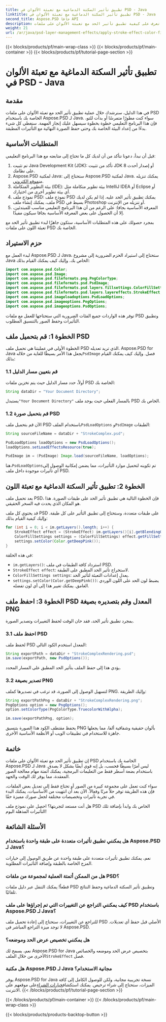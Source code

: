```yaml
---
title: تطبيق تأثير السكتة الدماغية مع تعبئة الألوان في PSD - Java
linktitle: تطبيق تأثير السكتة الدماغية مع تعبئة الألوان في PSD - Java
second_title: Aspose.PSD جافا API
description: تعرف على كيفية تطبيق تأثير الحد مع تعبئة الألوان على ملفات PSD الخاصة بك باستخدام Aspose.PSD لـ Java. اتبع هذا الدليل خطوة بخطوة لتحسين صورك بسهولة.
weight: 21
url: /ar/java/psd-layer-management-effects/apply-stroke-effect-color-fill-psd/
---
```


{{< blocks/products/pf/main-wrap-class >}}
{{< blocks/products/pf/main-container >}}
{{< blocks/products/pf/tutorial-page-section >}}

# تطبيق تأثير السكتة الدماغية مع تعبئة الألوان في PSD - Java

## مقدمة

في هذا الدليل، سنرشدك خلال عملية تطبيق تأثير الحد مع تعبئة الألوان على ملفات PSD الخاصة بك باستخدام Aspose.PSD لـ Java. سواء كنت مطورًا متمرسًا أو بدأت للتو، فإن هذا البرنامج التعليمي خطوة بخطوة سيسهل عليك إنجاز المهمة. سنغطي كل شيء بدءًا من إعداد البيئة الخاصة بك وحتى حفظ الصورة النهائية مع التأثيرات المطبقة.

## المتطلبات الأساسية

قبل أن نبدأ، دعونا نتأكد من أن لديك كل ما تحتاج إلى متابعته مع هذا البرنامج التعليمي:

1. تم تثبيت Java Development Kit (JDK): تأكد من تثبيت JDK 8 أو إصدار أحدث على نظامك.
2.  Aspose.PSD لمكتبة Java: ستحتاج إلى Aspose.PSD لمكتبة Java. يمكنك تنزيله من[موقع إلكتروني](https://releases.aspose.com/psd/java/).
3. بيئة التطوير المتكاملة (IDE): بيئة تطوير متكاملة مثل IntelliJ IDEA أو Eclipse أو أي بيئة تطوير أخرى من اختيارك.
4. نموذج ملف PSD: نموذج ملف PSD يمكنك تطبيق تأثير الحد عليه. إذا لم يكن لديك ملف، يمكنك إنشاء ملف PSD بسيط في Photoshop أو تنزيله من الإنترنت.
5. المعرفة الأساسية بجافا: على الرغم من أن هذا البرنامج التعليمي مناسب للمبتدئين، إلا أن الحصول على بعض المعرفة الأساسية بجافا سيكون مفيدًا.

بمجرد حصولك على هذه المتطلبات الأساسية، ستكون جاهزًا لبدء تطبيق تأثير الحد مع تعبئة اللون على ملفات PSD الخاصة بك.

## حزم الاستيراد

لبدء العمل مع Aspose.PSD لـ Java، ستحتاج إلى استيراد الحزم الضرورية إلى مشروع Java الخاص بك. وإليك كيف يمكنك القيام بذلك:

```java
import com.aspose.psd.Color;
import com.aspose.psd.Image;
import com.aspose.psd.fileformats.png.PngColorType;
import com.aspose.psd.fileformats.psd.PsdImage;
import com.aspose.psd.fileformats.psd.layers.fillsettings.ColorFillSettings;
import com.aspose.psd.fileformats.psd.layers.layereffects.StrokeEffect;
import com.aspose.psd.imageloadoptions.PsdLoadOptions;
import com.aspose.psd.imageoptions.PngOptions;
import com.aspose.psd.imageoptions.PsdOptions;
```

توفر هذه الواردات جميع الفئات الضرورية التي ستحتاجها للعمل مع ملفات PSD وتطبيق التأثيرات وحفظ الصور بالتنسيق المطلوب.

## الخطوة 1: قم بتحميل ملف PSD

 الخطوة الأولى في عمليتنا هي تحميل ملف PSD الذي تريد تعديله. Aspose.PSD for Java يجعل هذا الأمر بسيطًا للغاية من خلاله`PsdImage` فصل. وإليك كيف يمكنك القيام بذلك:

### 1.1 قم بتعيين مسار الدليل

أولاً، حدد مسار الدليل حيث يتم تخزين ملفات PSD الخاصة بك:

```java
String dataDir = "Your Document Directory";
```

 يستبدل`"Your Document Directory"` بالمسار الفعلي حيث يوجد ملف PSD الخاص بك.

### 1.2 قم بتحميل صورة PSD

 الآن قم بتحميل ملف PSD باستخدام الملف`PsdLoadOptions` و`PsdImage` الطبقات:

```java
String sourceFileName = dataDir + "StrokeComplex.psd";

PsdLoadOptions loadOptions = new PsdLoadOptions();
loadOptions.setLoadEffectsResource(true);

PsdImage im = (PsdImage) Image.load(sourceFileName, loadOptions);
```

 هنا،`PsdLoadOptions`تم تكوينه لتحميل موارد التأثيرات، مما يضمن إمكانية الوصول إلى أي تأثيرات موجودة داخل ملف PSD.

## الخطوة 2: تطبيق تأثير السكتة الدماغية مع تعبئة اللون

بعد تحميل ملف PSD، فإن الخطوة التالية هي تطبيق تأثير الحد على طبقات الصورة. هذا هو المكان الذي يحدث فيه السحر الحقيقي.

قد يحتوي كل ملف PSD على طبقات متعددة، وستحتاج إلى تطبيق التأثير على كل طبقة. وإليك كيفية القيام بذلك:

```java
for (int i = 0; i < im.getLayers().length; i++) {
    StrokeEffect effect = (StrokeEffect) im.getLayers()[i].getBlendingOptions().getEffects()[0];
    ColorFillSettings settings = (ColorFillSettings) effect.getFillSettings();
    settings.setColor(Color.getDeepPink());
}
```

في هذه الحلقة:

- `im.getLayers()`: استرداد كافة الطبقات في ملف PSD.
- `StrokeEffect effect`: لاستخراج تأثير الحد المطبق على الطبقة.
- `ColorFillSettings settings`: يعدل إعدادات التعبئة لتأثير الحد.
- `settings.setColor(Color.getDeepPink())`: يضبط لون الحد على اللون الوردي الغامق. يمكنك تغيير هذا إلى أي لون تفضله.

## الخطوة 3: احفظ ملف PSD المعدل وقم بتصديره بصيغة PNG

بمجرد تطبيق تأثير الحد، فقد حان الوقت لحفظ التغييرات وتصدير الصورة.

### 3.1 احفظ ملف PSD

لحفظ ملف PSD المعدل استخدم الكود التالي:

```java
String exportPath = dataDir + "StrokeComplexRendering.psd";
im.save(exportPath, new PsdOptions());
```

يؤدي هذا إلى حفظ الملف بتأثير الحد المطبق على المسار المحدد.

### 3.2 تصدير بصيغة PNG

لتسهيل الوصول إلى الصورة، قد ترغب في تصديرها كملف PNG. وإليك الطريقة:

```java
String exportPathPng = dataDir + "StrokeComplexRendering.png";
PngOptions option = new PngOptions();
option.setColorType(PngColorType.TruecolorWithAlpha);

im.save(exportPathPng, option);
```

يحفظ مقتطف الكود هذا الصورة بتنسيق PNG بألوان حقيقية وشفافية ألفا، مما يجعلها جاهزة للاستخدام في تطبيقات الويب أو الأنظمة الأساسية الأخرى.

## خاتمة

إن تطبيق تأثير الحد مع تعبئة الألوان على ملفات PSD الخاصة بك باستخدام Aspose.PSD لـ Java ليس أمرًا بسيطًا فحسب، بل إنه قوي أيضًا بشكل لا يصدق. باستخدام بضعة أسطر فقط من التعليمات البرمجية، يمكنك أتمتة مهام معالجة الصور المعقدة، مما يوفر لك الوقت والجهد.

سواء كنت تعمل على مجموعة كبيرة من الصور أو تحتاج فقط إلى تعديل بعض الملفات، فإن هذه الطريقة توفر حلاً مرنًا وفعالاً. الآن بعد أن انتهيت من الأساسيات، يمكنك البدء في تجربة تأثيرات وتخصيصات مختلفة لجعل صورك مميزة حقًا.

هل أنت مستعد لتجربتها؟ احصل على نموذج ملف PSD الخاص بك وابدأ بإضافة تلك التأثيرات المذهلة اليوم!

## الأسئلة الشائعة

### هل يمكنني تطبيق تأثيرات متعددة على طبقة واحدة باستخدام Aspose.PSD لـ Java؟
نعم، يمكنك تطبيق تأثيرات متعددة على طبقة واحدة عن طريق الوصول إلى خيارات المزج الخاصة بالطبقة وإضافة التأثيرات المطلوبة.

### هل من الممكن أتمتة العملية لمجموعة من ملفات PSD؟
قطعاً! يمكنك التنقل عبر دليل ملفات PSD وتطبيق تأثير السكتة الدماغية وحفظ النتائج تلقائيًا.

### كيف يمكنني التراجع عن التغييرات التي تم إجراؤها على ملف PSD باستخدام Aspose.PSD لـ Java؟
للتراجع عن التغييرات، ستحتاج إلى إعادة تحميل ملف PSD الأصلي قبل حفظ أي تعديلات. لا توجد ميزة التراجع المباشر في Aspose.PSD.

### هل يمكنني تخصيص عرض الحد وموضعه؟
 نعم، يسمح لك Aspose.PSD for Java بتخصيص عرض الحد وموضعه والخصائص الأخرى من خلال الملف`StrokeEffect` فصل.

### هل مكتبة Aspose.PSD لـ Java مجانية الاستخدام؟
 يوفر Aspose.PSD for Java نسخة تجريبية مجانية، ولكن للوصول الكامل إلى كافة الميزات، ستحتاج إلى شراء ترخيص. يمكنك استكشاف[خيارات الشراء](https://purchase.aspose.com/buy)على موقعهم على الانترنت.
{{< /blocks/products/pf/tutorial-page-section >}}

{{< /blocks/products/pf/main-container >}}
{{< /blocks/products/pf/main-wrap-class >}}

{{< blocks/products/products-backtop-button >}}
